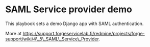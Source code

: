 # SAML Service provider demo

This playbook sets a demo Django app with SAML authentication.

More at https://support.forgeservicelab.fi/redmine/projects/forge-support/wiki/4\_5\_SAML\_Service\_Provider.

